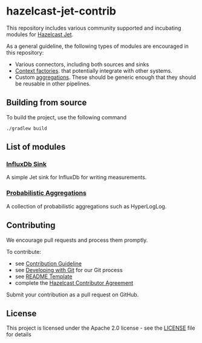 # hazelcast-jet-contrib

This repository includes various community supported and incubating modules for 
[Hazelcast Jet](https://github.com/hazelcast/hazelcast-jet).

As a general guideline, the following types of modules are encouraged in this repository:

* Various connectors, including both sources and sinks
* [Context factories](https://docs.hazelcast.org/docs/jet/3.0/javadoc/com/hazelcast/jet/pipeline/ContextFactory.html).
that potentially integrate with other systems.
* Custom [aggregations](https://docs.hazelcast.org/docs/jet/3.0/javadoc/com/hazelcast/jet/aggregate/AggregateOperation.html).
These should be generic enough that they should be reusable in other pipelines.

## Building from source

To build the project, use the following command

```
./gradlew build
```

## List of modules

### [InfluxDb Sink](influxdb) 

A simple Jet sink for InfluxDb for writing measurements.

### [Probabilistic Aggregations](probabilistic) 

A collection of probabilistic aggregations such as HyperLogLog.

## Contributing

We encourage pull requests and process them promptly.

To contribute:

* see [Contribution Guideline](https://github.com/hazelcast/hazelcast-jet-contrib/blob/master/CONTRIBUTING.md)
* see [Developing with Git](https://hazelcast.atlassian.net/wiki/display/COM/Developing+with+Git) for our Git process
* see [README Template](https://github.com/hazelcast/hazelcast-jet-contrib/blob/master/templates/README.template.md)
* complete the [Hazelcast Contributor Agreement](https://hazelcast.atlassian.net/wiki/display/COM/Hazelcast+Contributor+Agreement)

Submit your contribution as a pull request on GitHub. 

## License

This project is licensed under the Apache 2.0 license - see the [LICENSE](LICENSE) file for details
